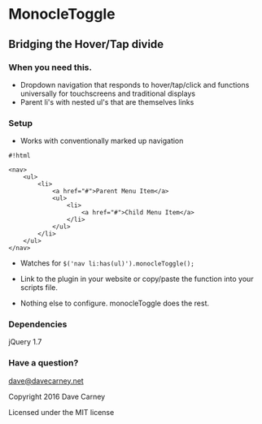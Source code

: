 # MonocleToggle #

## Bridging the Hover/Tap divide ##

### When you need this. ###

* Dropdown navigation that responds to hover/tap/click and functions universally for touchscreens and traditional displays
* Parent li's with nested ul's that are themselves links


### Setup ###

* Works with conventionally marked up navigation
```
#!html

<nav>
    <ul>
        <li>
            <a href="#">Parent Menu Item</a>
            <ul>
                <li>
                    <a href="#">Child Menu Item</a>
                </li>
            </ul>
        </li>
    </ul>
</nav>
```


* Watches for
    `$('nav li:has(ul)').monocleToggle();`

* Link to the plugin in your website or copy/paste the function into your scripts file.

* Nothing else to configure. monocleToggle does the rest.


### Dependencies ###
jQuery 1.7


### Have a question? ###

dave@davecarney.net

Copyright 2016 Dave Carney

Licensed under the MIT license